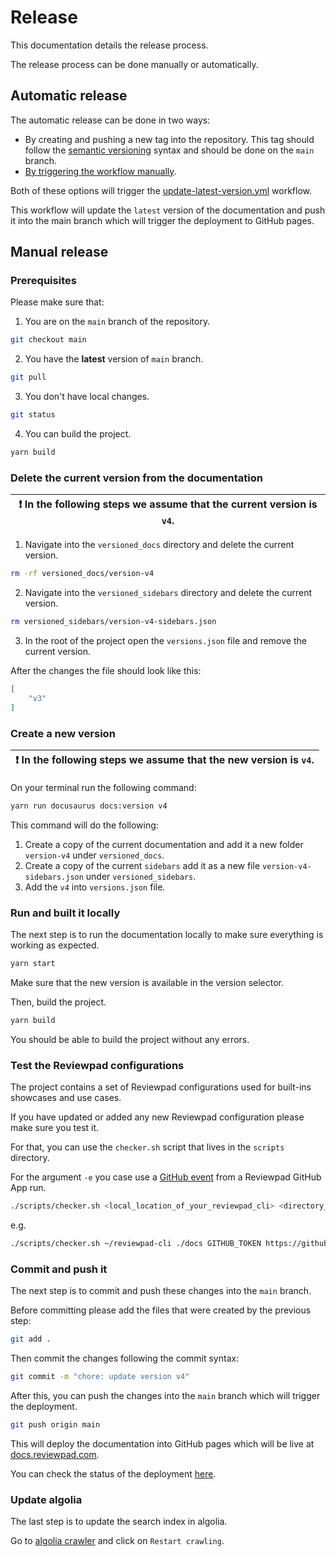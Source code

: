 # Release

This documentation details the release process.

The release process can be done manually or automatically.

## Automatic release

The automatic release can be done in two ways:
- By creating and pushing a new tag into the repository. This tag should follow the [semantic versioning](https://semver.org/) syntax and should be done on the `main` branch.
- [By triggering the workflow manually](https://github.com/reviewpad/docs/actions/workflows/update-latest-version.yml).

Both of these options will trigger the [update-latest-version.yml](.github/workflows/update-latest-version.yml) workflow.

This workflow will update the `latest` version of the documentation and push it into the main branch which will trigger the deployment to GitHub pages.

## Manual release

### Prerequisites

Please make sure that:

1. You are on the `main` branch of the repository.

```bash
git checkout main
```

2. You have the **latest** version of `main` branch.

```bash
git pull
```

3. You don't have local changes.

```bash
git status
```

4. You can build the project.

```bash
yarn build
```

### Delete the current version from the documentation

| :exclamation: In the following steps we assume that the current version is `v4`. |
| -------------------------------------------------------------------------------- |

1. Navigate into the `versioned_docs` directory and delete the current version.

```bash
rm -rf versioned_docs/version-v4
```

2. Navigate into the `versioned_sidebars` directory and delete the current version.

```bash
rm versioned_sidebars/version-v4-sidebars.json
```

3. In the root of the project open the `versions.json` file and remove the current version.

After the changes the file should look like this:

```json
[
    "v3"
]
```

### Create a new version

| :exclamation: In the following steps we assume that the new version is `v4`. |
| ---------------------------------------------------------------------------- |

On your terminal run the following command:

```bash
yarn run docusaurus docs:version v4
```

This command will do the following:

1. Create a copy of the current documentation and add it a new folder `version-v4` under `versioned_docs`.
2. Create a copy of the current `sidebars` add it as a new file `version-v4-sidebars.json` under `versioned_sidebars`.
3. Add the `v4` into `versions.json` file.

### Run and built it locally

The next step is to run the documentation locally to make sure everything is working as expected.

```bash
yarn start
```

Make sure that the new version is available in the version selector.

Then, build the project.

```bash
yarn build
```

You should be able to build the project without any errors.

### Test the Reviewpad configurations

The project contains a set of Reviewpad configurations used for built-ins showcases and use cases.

If you have updated or added any new Reviewpad configuration please make sure you test it.

For that, you can use the `checker.sh` script that lives in the `scripts` directory.

For the argument `-e` you case use a [GitHub event](https://github.com/reviewpad/reviewpad#using-a-github-event-from-a-reviewpad-github-app-run) from a Reviewpad GitHub App run.

```bash
./scripts/checker.sh <local_location_of_your_reviewpad_cli> <directory_to_look_for_yml_configurations> <github_token> <github_repo> <local_location_of_JSON_file_with_GitHub_event>
```

e.g.

```bash
./scripts/checker.sh ~/reviewpad-cli ./docs GITHUB_TOKEN https://github.com/mascarilha/paddy/pull/1 my_event.json
```

### Commit and push it

The next step is to commit and push these changes into the `main` branch.

Before committing please add the files that were created by the previous step:

```bash
git add .
```

Then commit the changes following the commit syntax:

```bash
git commit -m "chore: update version v4"
```

After this, you can push the changes into the `main` branch which will trigger the deployment.

```bash
git push origin main
```

This will deploy the documentation into GitHub pages which will be live at [docs.reviewpad.com](https://docs.reviewpad.com).

You can check the status of the deployment [here](https://github.com/reviewpad/docs/deployments).

### Update algolia

The last step is to update the search index in algolia.

Go to [algolia crawler](https://crawler.algolia.com/admin/crawlers/efcdfdf9-be65-45b0-8fc1-c76dcac68fe2/overview) and click on `Restart crawling`.
